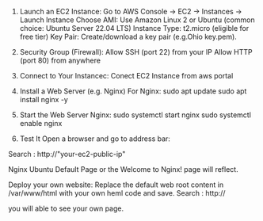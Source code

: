 1. Launch an EC2 Instance:
Go to AWS Console → EC2 → Instances → Launch Instance
Choose AMI: Use Amazon Linux 2 or Ubuntu (common choice: Ubuntu Server 22.04 LTS)
Instance Type: t2.micro (eligible for free tier)
Key Pair: Create/download a key pair (e.g.Ohio key.pem).

2. Security Group (Firewall):
Allow SSH (port 22) from your IP
Allow HTTP (port 80) from anywhere

3. Connect to Your Instancec:
Conect EC2 Instance from aws portal 

4. Install a Web Server (e.g. Nginx)
For Nginx:
sudo apt update
sudo apt install nginx -y

5. Start the Web Server
Nginx:
sudo systemctl start nginx
sudo systemctl enable nginx

5. Test It
Open a browser and go to address bar:

Search :  http://"your-ec2-public-ip"

Nginx Ubuntu Default Page or the Welcome to Nginx! page will reflect.

Deploy your own website:  Replace the default web root content in /var/www/html with your own heml code and save. 
Search :  http://<your-ec2-public-ip>

you will able to see your own page. 
